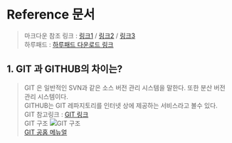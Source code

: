# Reference 문서
> 마크다운 참조 링크 : [링크1](https://gist.github.com/ihoneymon/652be052a0727ad59601#23-%EB%AA%A9%EB%A1%9D) / [링크2](https://heropy.blog/2017/09/30/markdown/) / [링크3](https://wikidocs.net/1678#_1)  
> 하루패드 : [하루패드 다운로드 링크](http://pad.haroopress.com/user.html)
 
## 1. GIT 과 GITHUB의 차이는?
> GIT 은 일반적인 SVN과 같은 소스 버전 관리 시스템을 말한다. 또한 분산 버전 관리 시스템이다.  
> GITHUB는 GIT 레파지토리를 인터넷 상에 제공하는 서비스라고 볼수 있다.  
> GIT 참고링크 : [GIT 링크](https://www.slideshare.net/einsub/svn-git-17386752)  
> GIT 구조 ![GIT 구조](https://image.slidesharecdn.com/svngit-130319211210-phpapp02/95/svn-git-24-1024.jpg?cb=1374635099)  
> [GIT 공홈 메뉴얼](https://git-scm.com/book/ko/v2/%EC%8B%9C%EC%9E%91%ED%95%98%EA%B8%B0-%EB%B2%84%EC%A0%84-%EA%B4%80%EB%A6%AC%EB%9E%80%3F)
